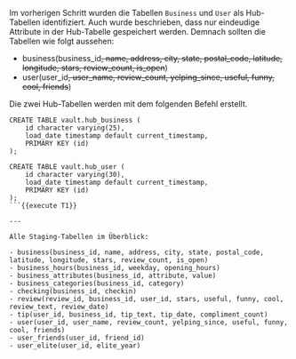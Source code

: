 Im vorherigen Schritt wurden die Tabellen `Business` und `User` als Hub-Tabellen identifiziert. Auch wurde beschrieben, dass nur eindeudige Attribute in der Hub-Tabelle gespeichert werden.
Demnach sollten die Tabellen wie folgt aussehen:

- business(business_id~~, name, address, city, state, postal_code, latitude, longitude, stars, review_count, is_open~~)
- user(user_id~~, user_name, review_count, yelping_since, useful, funny, cool, friends~~)

Die zwei Hub-Tabellen werden mit dem folgenden Befehl erstellt.

```
CREATE TABLE vault.hub_business (
    id character varying(25),
    load_date timestamp default current_timestamp,
    PRIMARY KEY (id)
);

CREATE TABLE vault.hub_user (
    id character varying(30),
    load_date timestamp default current_timestamp,
    PRIMARY KEY (id)
);
```{{execute T1}}

---

Alle Staging-Tabellen im Überblick:

- business(business_id, name, address, city, state, postal_code, latitude, longitude, stars, review_count, is_open)
- business_hours(business_id, weekday, opening_hours)
- business_attributes(business_id, attribute, value)
- business_categories(business_id, category)
- checking(business_id, checkin)
- review(review_id, business_id, user_id, stars, useful, funny, cool, review_text, review_date)
- tip(user_id, business_id, tip_text, tip_date, compliment_count)
- user(user_id, user_name, review_count, yelping_since, useful, funny, cool, friends)
- user_friends(user_id, friend_id)
- user_elite(user_id, elite_year)
